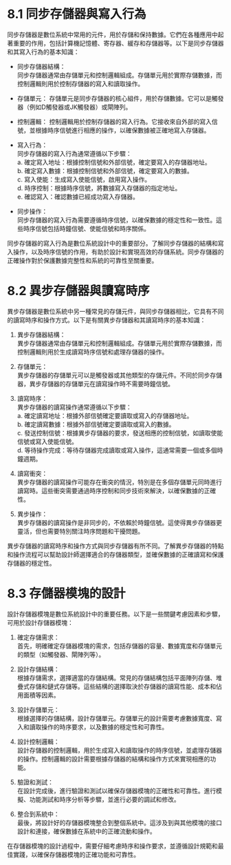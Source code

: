 # 8.1 同步存儲器與寫入行為

同步存儲器是數位系統中常用的元件，用於存儲和保持數據。它們在各種應用中起著重要的作用，包括計算機記憶體、寄存器、緩存和存儲器等。以下是同步存儲器和其寫入行為的基本知識：

+ 同步存儲器結構：  
同步存儲器通常由存儲單元和控制邏輯組成。存儲單元用於實際存儲數據，而控制邏輯則用於控制存儲器的寫入和讀取操作。

+ 存儲單元：
存儲單元是同步存儲器的核心組件，用於存儲數據。它可以是觸發器（例如D觸發器或JK觸發器）或閘陣列。

+ 控制邏輯：
控制邏輯用於控制存儲器的寫入行為。它接收來自外部的寫入信號，並根據時序信號進行相應的操作，以確保數據被正確地寫入存儲器。

+ 寫入行為：  
同步存儲器的寫入行為通常遵循以下步驟：  
a. 確定寫入地址：根據控制信號和外部信號，確定要寫入的存儲器地址。  
b. 確定寫入數據：根據控制信號和外部信號，確定要寫入的數據。  
c. 寫入使能：生成寫入使能信號，啟用寫入操作。  
d. 時序控制：根據時序信號，將數據寫入存儲器的指定地址。   
e. 確認寫入：確認數據已經成功寫入存儲器。  

+ 同步操作：  
同步存儲器的寫入行為需要遵循時序信號，以確保數據的穩定性和一致性。這些時序信號包括時鐘信號、使能信號和時序關係。

同步存儲器的寫入行為是數位系統設計中的重要部分。了解同步存儲器的結構和寫入操作，以及時序信號的作用，有助於設計和實現高效的存儲系統。同步存儲器的正確操作對於保護數據完整性和系統的可靠性至關重要。  
# 8.2 異步存儲器與讀寫時序  

異步存儲器是數位系統中另一種常見的存儲元件，與同步存儲器相比，它具有不同的讀寫時序和操作方式。以下是有關異步存儲器和其讀寫時序的基本知識：  

1. 異步存儲器結構：  
異步存儲器通常由存儲單元和控制邏輯組成。存儲單元用於實際存儲數據，而控制邏輯則用於生成讀寫時序信號和處理存儲器的操作。  

2. 存儲單元：  
異步存儲器的存儲單元可以是觸發器或其他類型的存儲元件。不同於同步存儲器，異步存儲器的存儲單元在讀寫操作時不需要時鐘信號。  

3. 讀寫時序：  
異步存儲器的讀寫操作通常遵循以下步驟：  
a. 確定讀寫地址：根據外部信號確定要讀取或寫入的存儲器地址。  
b. 確定讀寫數據：根據外部信號確定要讀取或寫入的數據。  
c. 發送控制信號：根據異步存儲器的要求，發送相應的控制信號，如讀取使能信號或寫入使能信號。  
d. 等待操作完成：等待存儲器完成讀取或寫入操作，這通常需要一個或多個時鐘週期。  

4. 讀寫衝突：  
異步存儲器的讀寫操作可能存在衝突的情況，特別是在多個存儲單元同時進行讀寫時。這些衝突需要通過時序控制和同步技術來解決，以確保數據的正確性。  

5. 異步操作：  
異步存儲器的讀寫操作是非同步的，不依賴於時鐘信號。這使得異步存儲器更靈活，但也需要特別關注時序問題和干擾問題。  

異步存儲器的讀寫時序和操作方式與同步存儲器有所不同。了解異步存儲器的特點和操作流程可以幫助設計師選擇適合的存儲器類型，並確保數據的正確讀寫和保護存儲器的穩定性。  
# 8.3 存儲器模塊的設計

設計存儲器模塊是數位系統設計中的重要任務。以下是一些關鍵考慮因素和步驟，可用於設計存儲器模塊：  

1. 確定存儲需求：  
首先，明確確定存儲器模塊的需求，包括存儲器的容量、數據寬度和存儲單元的類型（如觸發器、閘陣列等）。  

2. 設計存儲結構：  
根據存儲需求，選擇適當的存儲結構。常見的存儲結構包括平面陣列存儲、堆疊式存儲和鏈式存儲等。這些結構的選擇取決於存儲器的讀寫性能、成本和佔用面積等因素。  

3. 設計存儲單元：  
根據選擇的存儲結構，設計存儲單元。存儲單元的設計需要考慮數據寬度、寫入和讀取操作的時序要求，以及數據的穩定性和可靠性。  
 
4. 設計控制邏輯：  
設計存儲器的控制邏輯，用於生成寫入和讀取操作的時序信號，並處理存儲器的操作。控制邏輯的設計需要根據存儲器的結構和操作方式來實現相應的功能。  

5. 驗證和測試：  
在設計完成後，進行驗證和測試以確保存儲器模塊的正確性和可靠性。進行模擬、功能測試和時序分析等步驟，並進行必要的調試和修改。  

6. 整合到系統中：  
最後，將設計好的存儲器模塊整合到整個系統中。這涉及到與其他模塊的接口設計和連接，確保數據在系統中的正確流動和操作。  

在存儲器模塊的設計過程中，需要仔細考慮時序和操作要求，並遵循設計規範和最佳實踐，以確保存儲器模塊的正確功能和可靠性。  
